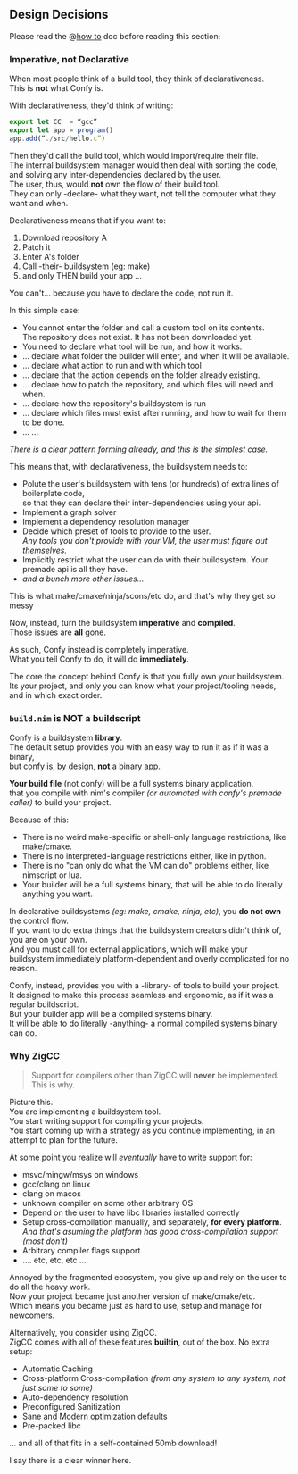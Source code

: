 ## Design Decisions
Please read the @[how to](./howto.md) doc before reading this section:

### Imperative, not Declarative
When most people think of a build tool, they think of declarativeness.  
This is **not** what Confy is.  

With declarativeness, they'd think of writing:
```js
export let CC  = “gcc”
export let app = program()
app.add(“./src/hello.c”)
```
Then they'd call the build tool, which would import/require their file.  
The internal buildsystem manager would then deal with sorting the code, and solving any inter-dependencies declared by the user.  
The user, thus, would **not** own the flow of their build tool.  
They can only -declare- what they want, not tell the computer what they want and when.  

Declarativeness means that if you want to:
1. Download repository A
2. Patch it
3. Enter A's folder
4. Call -their- buildsystem (eg: make)
5. and only THEN build your app ...  

You can't... because you have to declare the code, not run it.  

In this simple case:
- You cannot enter the folder and call a custom tool on its contents.  
  The repository does not exist. It has not been downloaded yet.  
- You need to declare what tool will be run, and how it works.  
- ... declare what folder the builder will enter, and when it will be available.  
- ... declare what action to run and with which tool  
- ... declare that the action depends on the folder already existing.  
- ... declare how to patch the repository, and which files will need and when.  
- ... declare how the repository's buildsystem is run
- ... declare which files must exist after running, and how to wait for them to be done.
- ... ...

_There is a clear pattern forming already, and this is the simplest case._  

This means that, with declarativeness, the buildsystem needs to:  
- Polute the user's buildsystem with tens (or hundreds) of extra lines of boilerplate code,  
  so that they can declare their inter-dependencies using your api.  
- Implement a graph solver  
- Implement a dependency resolution manager  
- Decide which preset of tools to provide to the user.  
  _Any tools you don't provide with your VM, the user must figure out themselves._  
- Implicitly restrict what the user can do with their buildsystem. Your premade api is all they have.  
- _and a bunch more other issues..._  

This is what make/cmake/ninja/scons/etc do, and that's why they get so messy  

Now, instead, turn the buildsystem **imperative** and **compiled**.  
Those issues are **all** gone.  

As such, Confy instead is completely imperative.  
What you tell Confy to do, it will do **immediately**.  

The core the concept behind Confy is that you fully own your buildsystem.  
Its your project, and only you can know what your project/tooling needs,  
and in which exact order.  


### `build.nim` is NOT a buildscript
Confy is a buildsystem **library**.  
The default setup provides you with an easy way to run it as if it was a binary,  
but confy is, by design, **not** a binary app.  

**Your build file** (not confy) will be a full systems binary application,  
that you compile with nim's compiler _(or automated with confy's premade caller)_ to build your project.  

Because of this:
- There is no weird make-specific or shell-only language restrictions, like make/cmake.  
- There is no interpreted-language restrictions either, like in python.  
- There is no "can only do what the VM can do" problems either, like nimscript or lua.  
- Your builder will be a full systems binary, that will be able to do literally anything you want.  

In declarative buildsystems _(eg: make, cmake, ninja, etc)_, you **do not own** the control flow.  
If you want to do extra things that the buildsystem creators didn't think of, you are on your own.  
And you must call for external applications, which will make your buildsystem immediately platform-dependent and overly complicated for no reason.  

Confy, instead, provides you with a -library- of tools to build your project.  
It designed to make this process seamless and ergonomic, as if it was a regular buildscript.  
But your builder app will be a compiled systems binary.  
It will be able to do literally -anything- a normal compiled systems binary can do.  


### Why ZigCC
> Support for compilers other than ZigCC will **never** be implemented.   
> This is why.

Picture this.  
You are implementing a buildsystem tool.  
You start writing support for compiling your projects.  
You start coming up with a strategy as you continue implementing, in an attempt to plan for the future.  

At some point you realize will _eventually_ have to write support for:
- msvc/mingw/msys on windows
- gcc/clang on linux
- clang on macos
- unknown compiler on some other arbitrary OS
- Depend on the user to have libc libraries installed correctly
- Setup cross-compilation manually, and separately, **for every platform**.  
  _And that's asuming the platform has good cross-compilation support (most don't)_
- Arbitrary compiler flags support
- .... etc, etc, etc ...  

Annoyed by the fragmented ecosystem, you give up and rely on the user to do all the heavy work.  
Now your project became just another version of make/cmake/etc.  
Which means you became just as hard to use, setup and manage for newcomers.  

Alternatively, you consider using ZigCC.  
ZigCC comes with all of these features **builtin**, out of the box. No extra setup:
- Automatic Caching
- Cross-platform Cross-compilation
  _(from any system to any system, not just some to some)_
- Auto-dependency resolution
- Preconfigured Sanitization
- Sane and Modern optimization defaults
- Pre-packed libc

... and all of that fits in a self-contained 50mb download!  

I say there is a clear winner here.  


